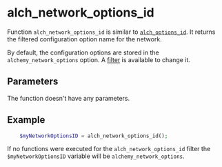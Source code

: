 # alch\_network\_options\_id

Function `alch_network_options_id` is similar to [`alch_options_id`](alch_options_id.md). It returns the filtered configuration option name for the network.

By default, the configuration options are stored in the `alchemy_network_options` option. A [filter](../filters/alch_network_options_id.md) is available to change it.

## Parameters

The function doesn't have any parameters.

## Example

```php
    $myNetworkOptionsID = alch_network_options_id();
```

If no functions were executed for the `alch_network_options_id` filter the `$myNetworkOptionsID` variable will be `alchemy_network_options`.

